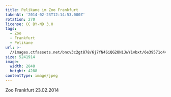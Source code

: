 ```yaml
---
title: Pelikane im Zoo Frankfurt
takenAt: '2014-02-23T12:14:53.000Z'
rotation: 270
license: CC BY-ND 3.0
tags:
  - Zoo
  - Frankfurt
  - Pelikane
url: >-
  //images.ctfassets.net/bncv3c2gt878/6j7fN4SiQG28NiJwY1vbxt/6e39571c4405eab9fc6af8636114f36e/pelikane-im-zoo-frankfurt_12729586715_o
size: 5241914
image:
  width: 2848
  height: 4288
contentType: image/jpeg
---
```


Zoo Frankfurt 23.02.2014